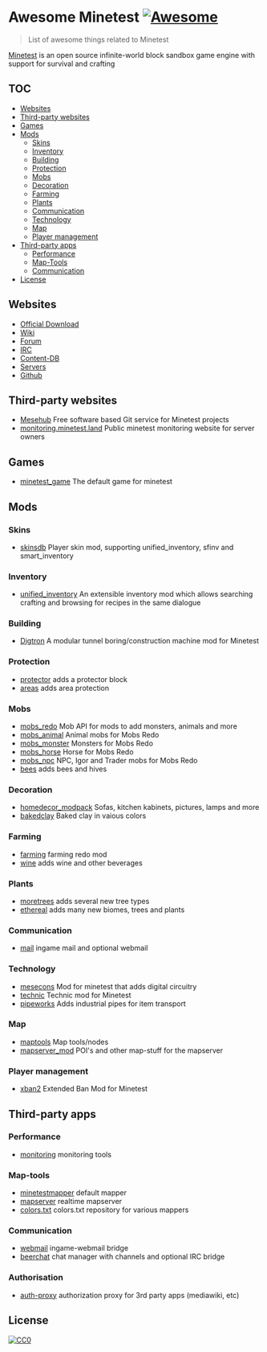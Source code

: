 # Awesome Minetest [![Awesome](https://awesome.re/badge-flat.svg)](https://github.com/awesome-minetest/awesome-minetest)

> List of awesome things related to Minetest

[Minetest](https://minetest.net/) is an open source infinite-world block sandbox game engine with support for survival and crafting

## TOC

- [Websites](#websites)
- [Third-party websites](#third-party-websites)
- [Games](#games)
- [Mods](#mods)
  - [Skins](#skins)
  - [Inventory](#inventory)
  - [Building](#building)
  - [Protection](#protection)
  - [Mobs](#mobs)
  - [Decoration](#decoration)
  - [Farming](#farming)
  - [Plants](#plants)
  - [Communication](#communication)
  - [Technology](#technology)
  - [Map](#map)
  - [Player management](#player-management)
- [Third-party apps](#third-party-apps)
  - [Performance](#performance)
  - [Map-Tools](#map-tools)
  - [Communication](#communication)
- [License](#license)

## Websites

- [Official Download](https://minetest.net)
- [Wiki](https://wiki.minetest.net)
- [Forum](https://forum.minetest.net)
- [IRC](https://irc.minetest.net)
- [Content-DB](https://content.minetest.net)
- [Servers](https://servers.minetest.net)
- [Github](https://github.com/minetest)

## Third-party websites

- [Mesehub](https://git.minetest.land) Free software based Git service for Minetest projects
- [monitoring.minetest.land](https://monitoring.minetest.land) Public minetest monitoring website for server owners

## Games

- [minetest_game](http://github.com/minetest/minetest_game/) The default game for minetest

## Mods

### Skins

- [skinsdb](https://github.com/minetest-mods/skinsdb) Player skin mod, supporting unified_inventory, sfinv and smart_inventory

### Inventory

- [unified_inventory](https://github.com/minetest-mods/unified_inventory) An extensible inventory mod which allows searching crafting and browsing for recipes in the same dialogue

### Building

- [Digtron](https://github.com/minetest-mods/digtron) A modular tunnel boring/construction machine mod for Minetest

### Protection

- [protector](https://notabug.org/TenPlus1/protector) adds a protector block
- [areas](https://github.com/minetest-mods/areas) adds area protection

### Mobs

- [mobs_redo](https://notabug.org/TenPlus1/mobs_redo) Mob API for mods to add monsters, animals and more
- [mobs_animal](https://notabug.org/TenPlus1/mobs_animal) Animal mobs for Mobs Redo
- [mobs_monster](https://notabug.org/TenPlus1/mobs_monster) Monsters for Mobs Redo
- [mobs_horse](https://notabug.org/TenPlus1/mob_horse) Horse for Mobs Redo
- [mobs_npc](https://notabug.org/TenPlus1/mobs_npc) NPC, Igor and Trader mobs for Mobs Redo
- [bees](https://notabug.org/TenPlus1/bees) adds bees and hives

### Decoration

- [homedecor_modpack](https://gitlab.com/VanessaE/homedecor_modpack) Sofas, kitchen kabinets, pictures, lamps and more
- [bakedclay](https://notabug.org/TenPlus1/bakedclay) Baked clay in vaious colors

### Farming

- [farming](https://notabug.org/TenPlus1/farming) farming redo mod
- [wine](https://notabug.org/TenPlus1/wine) adds wine and other beverages

### Plants

- [moretrees](https://gitlab.com/VanessaE/moretrees) adds several new tree types
- [ethereal](https://notabug.org/TenPlus1/ethereal) adds many new biomes, trees and plants

### Communication

- [mail](https://github.com/thomasrudin-mt/mail) ingame mail and optional webmail

### Technology

- [mesecons](https://github.com/minetest-mods/mesecons) Mod for minetest that adds digital circuitry
- [technic](https://github.com/minetest-mods/technic) Technic mod for Minetest
- [pipeworks](https://gitlab.com/VanessaE/pipeworks) Adds industrial pipes for item transport

### Map

- [maptools](https://github.com/minetest-mods/maptools) Map tools/nodes
- [mapserver_mod](https://github.com/thomasrudin-mt/mapserver_mod) POI's and other map-stuff for the mapserver

### Player management

- [xban2](https://github.com/minetest-mods/xban2) Extended Ban Mod for Minetest

## Third-party apps

### Performance

- [monitoring](https://github.com/minetest-monitoring) monitoring tools

### Map-tools

- [minetestmapper](https://github.com/minetest/minetestmapper) default mapper
- [mapserver](https://github.com/minetest-mapserver) realtime mapserver
- [colors.txt](https://github.com/MilesBDyson/Colors.txt) colors.txt repository for various mappers

### Communication

- [webmail](https://github.com/minetest-mail) ingame-webmail bridge
- [beerchat](https://github.com/minetest-beerchat) chat manager with channels and optional IRC bridge

### Authorisation

- [auth-proxy](https://github.com/minetest-auth-proxy) authorization proxy for 3rd party apps (mediawiki, etc)

## License

[![CC0](http://mirrors.creativecommons.org/presskit/buttons/88x31/svg/cc-zero.svg)](https://creativecommons.org/publicdomain/zero/1.0/)
